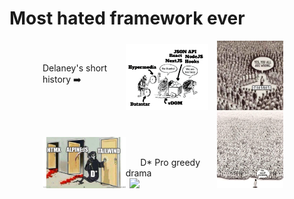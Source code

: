 # Most hated framework ever

<div style="display: flex; width: 79%; align-items: flex-end; flex-wrap: wrap; margin: 0 auto;">

  <div style="width: 33.33%; display: flex; align-self: stretch; align-items: center; justify-content: center;">
    Delaney's short history ➡️
  </div>

  <div style="width: 33.33%; color: #24090d;">
    <img src="../assets/comeon.png" style="display: block;margin: 0 auto;"  />
  </div>

  <div style="width: 33.33%; color: #4f121b;">
    <img src="../assets/all-wrong1.jpg" style="display: block;margin: 0 auto; width: 80%;"  />
  </div>

  <div style="width: 33.33%; color: #8f2131;">
    <img src="../assets/make-enemy.png" style="display: block;margin: 0 auto;" />
  </div>

  <div style="width: 33.33%;">
    &nbsp;&nbsp;&nbsp;&nbsp;&nbsp;&nbsp;D* Pro greedy drama
    <img src="../assets/sending-msg.gif"  style="width: 90%;display: block;margin: 0 auto;" />
  </div>

  <div style="width: 33.33%; color: red">
    <img src="../assets/all-wrong.png" style="display: block;margin: 0 auto; width: 80%;"  />
  </div>


</div>




